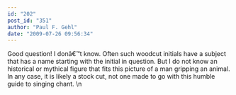 ```yaml
---
id: "202"
post_id: "351"
author: "Paul F. Gehl"
date: "2009-07-26 09:56:34"
---
```

Good question! I donâ€™t know. Often such woodcut initials have a subject that has a name starting with the initial in question. But I do not know an historical or mythical figure that fits this picture of a man gripping an animal. In any case, it is likely a stock cut, not one made to go with this humble guide to singing chant.\n

